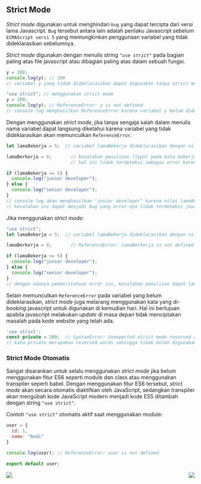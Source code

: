 ## Strict Mode

_Strict mode_ digunakan untuk menghindari `bug` yang dapat tercipta dari versi lama Javascript. `Bug` tersebut antara lain adalah perilaku Javascript sebelum `ECMAScript versi 5` yang memungkinkan penggunaan variabel yang tidak dideklarasikan sebelumnya.

_Strict mode_ digunakan dengan menulis string _`"use strict"`_ pada bagian paling atas file javascript atau dibagian paling atas dalam sebuah fungsi.

```javascript
y = 100;
console.log(y); // 100
// variabel y yang tidak dideklarasikan dapat digunakan tanpa strict mode
```

```javascript
"use strict"; // menggunakan strict mode
y = 100;
console.log(y); // ReferenceError: y is not defined
// console log menghasilkan ReferenceError karena variabel y belum dideklarasikan
```

Dengan menggunakan _strict mode_, jika tanpa sengaja salah dalam menulis nama variabel dapat langsung diketahui karena variabel yang tidak dideklarasikan akan memunculkan `ReferenceError`.
```javascript
let lamaBekerja = 5;  // variabel lamaBekerja dideklarasikan dengan nilai 5

lamaBerkerja = 6;       // kesalahan penulisan (typo) pada kata bekerja menjadi berkerja
                        // hal ini tidak terdeteksi sebagai error karena diperbolehkan tanpa strict mode

if (lamaBekerja <= 5) {
  console.log("junior developer");
} else {
  console.log("senior developer");
}
// console log akan menghasilkan "junior developer" karena nilai lamaBekerja masih tetap 5, saat ingin merubah nilai terjadi typo pada variabel dan tanpa sengaja membuat variabel baru
// kesalahan ini dapat menjadi bug yang error-nya tidak terdeteksi javascript
```

Jika menggunakan _strict mode_:
```javascript
"use strict";
let lamaBekerja = 5;  // variabel lamaBekerja dideklarasikan dengan nilai 5

lamaBerkerja = 6;       // ReferenceError: lamaBerkerja is not defined

if (lamaBekerja <= 5) {
  console.log("junior developer");
} else {
  console.log("senior developer");
}
// dengan adanya pemberitahuan error ini, kesalahan penulisan dapat langsung diperbaiki tanpa menyebabkan bug terlebih dahulu
```

Selain memunculkan `ReferenceError` pada variabel yang belum dideklarasikan, _strict mode_ juga melarang menggunakan kata yang di-_booking_ javascript untuk digunakan di kemudian hari. Hal ini bertujuan apabila javascript melakukan _update_ di masa depan tidak menciptakan masalah pada kode website yang telah ada.
```javascript
'use strict';
const private = 300;  // SyntaxError: Unexpected strict mode reserved word
// kata private merupakan reserved words sehingga tidak boleh digunakan dalam strict mode
```

### Strict Mode Otomatis

Sangat disarankan untuk selalu menggunakan _strict mode_ jika belum menggunakan fitur ES6 seperti module dan class atau menggunakan transpiler seperti babel. Dengan menggunakan fitur ES6 tersebut, _strict mode_ akan secara otomatis diaktifkan oleh JavaScript, sedangkan transpiler akan mengubah kode JavaScript modern menjadi kode ES5 ditambah dengan string `"use strict"`.

Contoh `"use strict"` otomatis aktif saat menggunakan module:

```javascript
user = {
  id: 1,
  name: "Andi"
}

console.log(user); // ReferenceError: user is not defined

export default user;
```

[<img align="left" src="https://api.bellshade.org/badge/navigation?badgeType=previous&text=Object Manipulation" />](../012_object_manipulation)

[<img align="right" src="https://api.bellshade.org/badge/navigation?badgeType=next&text=Basic Program" />](../014_basic_program)